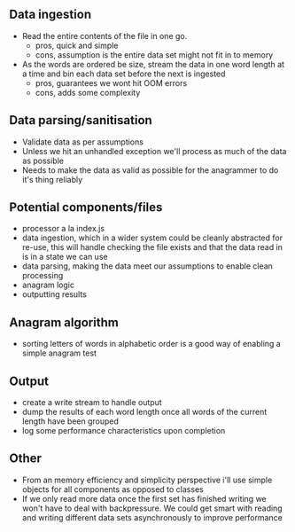 ## Data ingestion
- Read the entire contents of the file in one go.
  - pros, quick and simple
  - cons, assumption is the entire data set might not fit in to memory
- As the words are ordered be size, stream the data in one word length at a time and bin each data set before the next is ingested
  - pros, guarantees we wont hit OOM errors
  - cons, adds some complexity

## Data parsing/sanitisation
- Validate data as per assumptions
- Unless we hit an unhandled exception we'll process as much of the data as possible
- Needs to make the data as valid as possible for the anagrammer to do it's thing reliably

## Potential components/files
- processor a la index.js
- data ingestion, which in a wider system could be cleanly abstracted for re-use, this will handle checking the file exists and that the data read in is in a state we can use
- data parsing, making the data meet our assumptions to enable clean processing
- anagram logic
- outputting results

## Anagram algorithm
- sorting letters of words in alphabetic order is a good way of enabling a simple anagram test

## Output
- create a write stream to handle output
- dump the results of each word length once all words of the current length have been grouped
- log some performance characteristics upon completion

## Other
- From an memory efficiency and simplicity perspective i'll use simple objects for all components as opposed to classes
- If we only read more data once the first set has finished writing we won't have to deal with backpressure. We could get smart with reading and writing different data sets asynchronously to improve performance